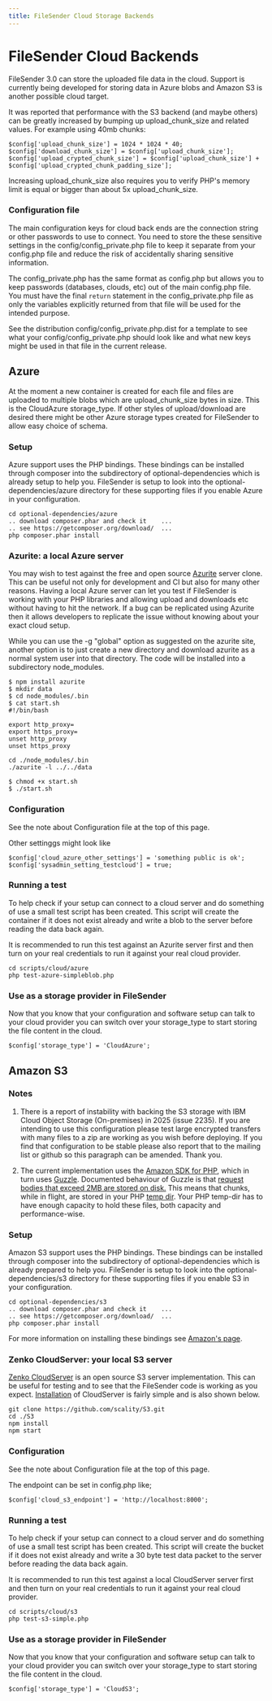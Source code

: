 ```yaml
---
title: FileSender Cloud Storage Backends
---
```


# FileSender Cloud Backends

FileSender 3.0 can store the uploaded file data in the cloud. Support
is currently being developed for storing data in Azure blobs and
Amazon S3 is another possible cloud target.

It was reported that performance with the S3 backend (and maybe others)
can be greatly increased by bumping up upload_chunk_size and related values.
For example using 40mb chunks:

```
$config['upload_chunk_size'] = 1024 * 1024 * 40;
$config['download_chunk_size'] = $config['upload_chunk_size'];
$config['upload_crypted_chunk_size'] = $config['upload_chunk_size'] + $config['upload_crypted_chunk_padding_size'];
```

Increasing upload_chunk_size also requires you to verify PHP's memory
limit is equal or bigger than about 5x upload_chunk_size.

### Configuration file

The main configuration keys for cloud back ends are the connection
string or other passwords to use to connect. You need to store the
these sensitive settings in the config/config_private.php file to keep it
separate from your config.php file and reduce the risk of accidentally
sharing sensitive information.

The config_private.php has the same format as config.php but allows
you to keep passwords (databases, clouds, etc) out of the main
config.php file. You must have the final `return` statement in the 
config_private.php file as only the variables explicitly returned from
that file will be used for the intended purpose.

See the distribution config/config_private.php.dist for a template to see
what your config/config_private.php should look like and what new keys
might be used in that file in the current release. 


## Azure

At the moment a new container is created for each file and files are
uploaded to multiple blobs which are upload_chunk_size bytes in size.
This is the CloudAzure storage_type. If other styles of
upload/download are desired there might be other Azure storage types
created for FileSender to allow easy choice of schema.

### Setup

Azure support uses the PHP bindings. These bindings can be installed
through composer into the subdirectory of optional-dependencies which
is already setup to help you. FileSender is setup to look into the
optional-dependencies/azure directory for these supporting files if
you enable Azure in your configuration.

```
cd optional-dependencies/azure
.. download composer.phar and check it    ...
.. see https://getcomposer.org/download/  ...
php composer.phar install
```

### Azurite: a local Azure server

You may wish to test against the free and open source
[Azurite](https://github.com/azure/azurite) server clone. This can
be useful not only for development and CI but also for many other
reasons. Having a local Azure server can let you test if FileSender is
working with your PHP libraries and allowing upload and downloads etc
without having to hit the network. If a bug can be replicated using
Azurite then it allows developers to replicate the issue without
knowing about your exact cloud setup.

While you can use the -g "global" option as suggested on the azurite
site, another option is to just create a new directory and download
azurite as a normal system user into that directory. The code will be
installed into a subdirectory node_modules. 

```
$ npm install azurite
$ mkdir data
$ cd node_modules/.bin
$ cat start.sh 
#!/bin/bash

export http_proxy=
export https_proxy=
unset http_proxy
unset https_proxy

cd ./node_modules/.bin
./azurite -l ../../data

$ chmod +x start.sh
$ ./start.sh

```

### Configuration

See the note about Configuration file at the top of this page.

Other settinggs might look like
```
$config['cloud_azure_other_settings'] = 'something public is ok';
$config['sysadmin_setting_testcloud'] = true;
```


### Running a test

To help check if your setup can connect to a cloud server and do
something of use a small test script has been created. This script
will create the container if it does not exist already and write a
blob to the server before reading the data back again.

It is recommended to run this test against an Azurite server first and
then turn on your real credentials to run it against your real cloud
provider.

```
cd scripts/cloud/azure
php test-azure-simpleblob.php
```

### Use as a storage provider in FileSender

Now that you know that your configuration and software setup can talk
to your cloud provider you can switch over your storage_type to start
storing the file content in the cloud.


```
$config['storage_type'] = 'CloudAzure';
```

## Amazon S3

### Notes

1. There is a report of instability with backing the S3 storage with IBM
Cloud Object Storage (On-premises) in 2025 (issue 2235). If you are
intending to use this configuration please test large encrypted
transfers with many files to a zip are working as you wish before
deploying. If you find that configuration to be stable please also
report that to the mailing list or github so this paragraph can be
amended. Thank you.

2. The current implementation uses the [Amazon SDK for PHP](https://docs.aws.amazon.com/sdk-for-php/), which in turn uses [Guzzle](https://docs.guzzlephp.org/en/stable/index.html).
Documented behaviour of Guzzle is that [request bodies that exceed 2MB are stored on disk.](https://docs.guzzlephp.org/en/stable/psr7.html#body)
This means that chunks, while in flight, are stored in your PHP [temp dir](https://www.php.net/manual/en/function.sys-get-temp-dir.php).
Your PHP temp-dir has to have enough capacity to hold these files, both capacity and performance-wise.

### Setup

Amazon S3 support uses the PHP bindings. These bindings can be installed
through composer into the subdirectory of optional-dependencies which
is already prepared to help you. FileSender is setup to look into the
optional-dependencies/s3 directory for these supporting files if
you enable S3 in your configuration.

```
cd optional-dependencies/s3
.. download composer.phar and check it    ...
.. see https://getcomposer.org/download/  ...
php composer.phar install
```

For more information on installing these bindings see [Amazon's page](https://docs.aws.amazon.com/sdk-for-php/v3/developer-guide/getting-started_installation.html).


### Zenko CloudServer: your local S3 server

[Zenko CloudServer](https://github.com/scality/cloudserver) is an open source
S3 server implementation. This can be useful for testing and to see
that the FileSender code is working as you expect. [Installation](https://s3-server.readthedocs.io/en/latest/GETTING_STARTED.html#installation) of CloudServer is fairly simple and is also
shown below.

```
git clone https://github.com/scality/S3.git
cd ./S3
npm install
npm start
```

### Configuration

See the note about Configuration file at the top of this page.

The endpoint can be set in config.php like;
```
$config['cloud_s3_endpoint'] = 'http://localhost:8000';
```



### Running a test

To help check if your setup can connect to a cloud server and do
something of use a small test script has been created. This script
will create the bucket if it does not exist already and write a 30
byte test data packet to the server before reading the data back
again.

It is recommended to run this test against a local CloudServer server first and
then turn on your real credentials to run it against your real cloud
provider.

```
cd scripts/cloud/s3
php test-s3-simple.php
```


### Use as a storage provider in FileSender

Now that you know that your configuration and software setup can talk
to your cloud provider you can switch over your storage_type to start
storing the file content in the cloud.


```
$config['storage_type'] = 'CloudS3';
```
